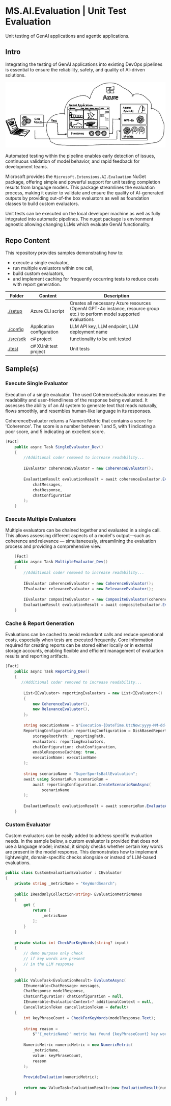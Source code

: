 # MS.AI.Evaluation | Unit Test Evaluation

Unit testing of GenAI applications and agentic applications.

## Intro

Integrating the testing of GenAI applications into existing DevOps pipelines is essential to ensure the reliability, safety, and quality of AI-driven solutions. 

![Overview](./media/img/overview.jpg)

Automated testing within the pipeline enables early detection of issues, continuous validation of model behavior, and rapid feedback for development teams.

Microsoft provides the `Microsoft.Extensions.AI.Evaluation` NuGet package, offering simple and powerful support for unit testing completion results from language models. This package streamlines the evaluation process, making it easier to validate and ensure the quality of AI-generated outputs by providing out-of-the box evaluators as well as foundation classes to build custom evaluators.

Unit tests can be executed on the local developer machine as well as fully integrated into automatic pipelines. The nuget package is environment agnostic allowing changing LLMs which evaluate GenAI functionality.

## Repo Content

This repository provides samples demonstrating how to:
- execute a single evaluator, 
- run multiple evaluators within one call, 
- build custom evaluators, 
- and implement caching for frequently occurring tests to reduce costs with report generation.

| Folder | Content | Description |
|---------------|--------------|---------------|
| [./setup](./setup/setup.azcli) | Azure CLI script | Creates all necessary Azure resources (OpenAI GPT-4o instance, resource group etc.) to perform model supported evaluations |
| [./config](./config/) | Application configuration | LLM API key, LLM endpoint, LLM deployment name |
| [./src/sdk](./src/sdk) | c# project | functionality to be unit tested |
| [./test](./test/) | c# XUnit test project | Unit tests |

## Sample(s)

### Execute Single Evaluator

Execution of a single evaluator. The used CoherenceEvaluator measures the readability and user-friendliness of the response being evaluated. It assesses the ability of an AI system to generate text that reads naturally, flows smoothly, and resembles human-like language in its responses.

CoherenceEvaluator returns a NumericMetric that contains a score for 'Coherence'. The score is a number between 1 and 5, with 1 indicating a poor score, and 5 indicating an excellent score. 

```csharp
[Fact]
    public async Task SingleEvaluator_Dev()
    {
        //Additional coder removed to increase readability...

        IEvaluator coherenceEvaluator = new CoherenceEvaluator();

        EvaluationResult evaluationResult = await coherenceEvaluator.EvaluateAsync(
            chatMessages,
            chatResponse,
            chatConfiguration
        );
    }
```

### Execute Multiple Evaluators

Multiple evaluators can be chained together and evaluated in a single call. This allows assessing different aspects of a model's output—such as coherence and relevance — simultaneously, streamlining the evaluation process and providing a comprehensive view.

```csharp
    [Fact]
    public async Task MultipleEvaluator_Dev()
    {
        //Additional coder removed to increase readability...

        IEvaluator coherenceEvaluator = new CoherenceEvaluator();
        IEvaluator relevanceEvaluator = new RelevanceEvaluator();

        IEvaluator compositeEvaluator = new CompositeEvaluator(coherenceEvaluator, relevanceEvaluator);
        EvaluationResult evaluationResult = await compositeEvaluator.EvaluateAsync(chatMessages, chatResponse, chatConfiguration);
    }
```

### Cache & Report Generation

Evaluations can be cached to avoid redundant calls and reduce operational costs, especially when tests are executed frequently. Core information required for creating reports can be stored either locally or in external storage accounts, enabling flexible and efficient management of evaluation results and reporting artifacts.

```csharp
[Fact]
    public async Task Reporting_Dev()
    {
       //Additional coder removed to increase readability...

        List<IEvaluator> reportingEvaluators = new List<IEvaluator>()
        {
            new CoherenceEvaluator(),
            new RelevanceEvaluator(),
        };

        string executionName = $"Execution-{DateTime.UtcNow:yyyy-MM-dd-HH-mm-ss}";
        ReportingConfiguration reportingConfiguration = DiskBasedReportingConfiguration.Create(
            storageRootPath: _reportingPath,
            evaluators: reportingEvaluators,
            chatConfiguration: chatConfiguration,
            enableResponseCaching: true,
            executionName: executionName
        );

        string scenarioName = "SuperSportsBallEvaluation";
        await using ScenarioRun scenarioRun =
            await reportingConfiguration.CreateScenarioRunAsync(
                scenarioName
        );

        EvaluationResult evaluationResult = await scenarioRun.EvaluateAsync(chatMessages, chatResponse);
    }
```

### Custom Evaluator

Custom evaluators can be easily added to address specific evaluation needs. In the sample below, a custom evaluator is provided that does not use a language model; instead, it simply checks whether certain key words are present in the model response. This demonstrates how to implement lightweight, domain-specific checks alongside or instead of LLM-based evaluations.

```csharp
public class CustomEvaluationEvaluator : IEvaluator
{
    private string _metricName = "KeyWordSearch";

    public IReadOnlyCollection<string> EvaluationMetricNames
    {
        get {
            return [
                _metricName
            ];
        }
    }
    
    private static int CheckForKeyWords(string? input)
    {
        // demo purpose only check 
        // if key words are present
        // in the LLM response
    }

    public ValueTask<EvaluationResult> EvaluateAsync(
        IEnumerable<ChatMessage> messages,
        ChatResponse modelResponse,
        ChatConfiguration? chatConfiguration = null,
        IEnumerable<EvaluationContext>? additionalContext = null,
        CancellationToken cancellationToken = default)
    {
        int keyPhraseCount = CheckForKeyWords(modelResponse.Text);

        string reason =
            $"'{_metricName}' metric has found {keyPhraseCount} key words.";

        NumericMetric numericMetric = new NumericMetric(
            _metricName,
            value: keyPhraseCount,
            reason
        );

        ProvideEvaluation(numericMetric);

        return new ValueTask<EvaluationResult>(new EvaluationResult(numericMetric));
    }
}
```






